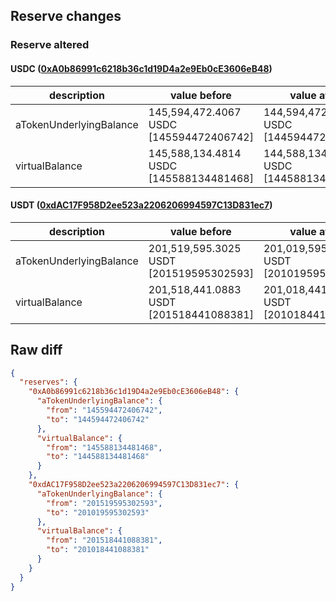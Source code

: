 ## Reserve changes

### Reserve altered

#### USDC ([0xA0b86991c6218b36c1d19D4a2e9Eb0cE3606eB48](https://etherscan.io/address/0xA0b86991c6218b36c1d19D4a2e9Eb0cE3606eB48))

| description | value before | value after |
| --- | --- | --- |
| aTokenUnderlyingBalance | 145,594,472.4067 USDC [145594472406742] | 144,594,472.4067 USDC [144594472406742] |
| virtualBalance | 145,588,134.4814 USDC [145588134481468] | 144,588,134.4814 USDC [144588134481468] |


#### USDT ([0xdAC17F958D2ee523a2206206994597C13D831ec7](https://etherscan.io/address/0xdAC17F958D2ee523a2206206994597C13D831ec7))

| description | value before | value after |
| --- | --- | --- |
| aTokenUnderlyingBalance | 201,519,595.3025 USDT [201519595302593] | 201,019,595.3025 USDT [201019595302593] |
| virtualBalance | 201,518,441.0883 USDT [201518441088381] | 201,018,441.0883 USDT [201018441088381] |


## Raw diff

```json
{
  "reserves": {
    "0xA0b86991c6218b36c1d19D4a2e9Eb0cE3606eB48": {
      "aTokenUnderlyingBalance": {
        "from": "145594472406742",
        "to": "144594472406742"
      },
      "virtualBalance": {
        "from": "145588134481468",
        "to": "144588134481468"
      }
    },
    "0xdAC17F958D2ee523a2206206994597C13D831ec7": {
      "aTokenUnderlyingBalance": {
        "from": "201519595302593",
        "to": "201019595302593"
      },
      "virtualBalance": {
        "from": "201518441088381",
        "to": "201018441088381"
      }
    }
  }
}
```